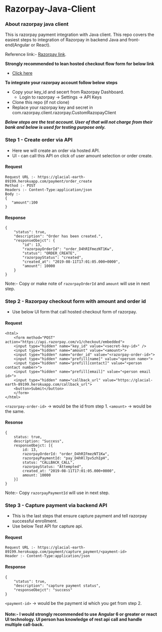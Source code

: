# Razorpay-Java-Client

### About razorpay java client
This is razorpay payment integration with Java client.
This repo covers the easiest steps to integration of Razorpay in backend Java and front-end(Angular or React).

Reference link:- [Razorpay link](https://docs.razorpay.com/docs).

**Strongly recommended to lean hosted checkout flow form for below link**
- [Click here](https://razorpay.com/docs/payment-gateway/web-integration/hosted/)

**To integrate your razorpay account follow below steps**

- Copy your key_id and secert from Razorpay Dashboard.
   - Login to razorpay -> Settings -> API Keys
- Clone this repo (if not clone)
- Replace your razorpay key and secret in com.razorpay.client.razorpay.CustomRazopayClient

**_Below steps are the test account. User of that will not charge from their bank and below is used for testing purpose only._**

### Step 1 - Create order via API
- Here we will create an order via hosted API.
- UI - can call this API on click of user amount selection or order create.

#### Request
```
Request URL :- https://glacial-earth-89199.herokuapp.com/payment/order_create
Method :- POST
Headers :- Content-Type:application/json
Body :-
{
   "amount":100
}
```

#### Response
```
{
    "status": true,
    "description": "Order has been created.",
    "responseObejct": {
        "id": 13,
        "razorpayOrderId": "order_D4hRIFmezNT1Kw",
        "status": "ORDER_CREATE",
        "razorpayStatus": "created",
        "created_at": "2019-08-11T17:01:05.000+0000",
        "amount": 10000
    }
}
```
Note:- Copy or make note of `razorpayOrderId` and `amount` will use in next step.


### Step 2 - Razorpay checkout form with amount and order id
- Use below UI form that call hosted checkout form of razorpay.
#### Request
```
<html>
    <form method="POST" action="https://api.razorpay.com/v1/checkout/embedded">
    <input type="hidden" name="key_id" value="<secret-key-id>" />
    <input type="hidden" name="amount" value="<amount>">
    <input type="hidden" name="order_id" value="<razorpay-order-id>">
    <input type="hidden" name="prefill[name]" value="<person name>">
    <input type="hidden" name="prefill[contact]" value="<person contact number>">
    <input type="hidden" name="prefill[email]" value="<person email id>">
    <input type="hidden" name="callback_url" value="https://glacial-earth-89199.herokuapp.com/callback_url">
    <button>Submit</button>
    </form>
</html>
```
`<razorpay-order-id>` -> would be the id from step 1.
`<amount>` -> would be the same.

#### Resonse
````
{
	status: true,
	description: "Success",
	responseObejct: [{
		id: 13,
		razorpayOrderId: "order_D4hRIFmezNT1Kw",
		razorpayPaymentId: "pay_D4hRl7pv5zhIpH",
		status: "CALLBACK_CALL",
		razorpayStatus: "Attempted",
		created_at: "2019-08-11T17:01:05.000+0000",
		amount: 10000
	}]
}
````
Note:- Copy `razorpayPaymentId` will use in next step.

### Step 3 - Capture payment via backend API

- This is the last steps that ensure capture payment and tell razorpay successful enrollment.
- Use below Test API for capture api.
#### Request
````
Request URL :- https://glacial-earth-89199.herokuapp.com/payment/capture_payment/<payment-id>
Header :- Content-Type:application/json
````
#### Response
````
{
    "status": true,
    "description": "capture payment status",
    "responseObejct": "success"
}
````
`<payment-id>` -> would be the payment id which you get from step 2.

#### Note:- I would strongly recommended to use Angular 6 or greater or react UI technology. UI person has knowledge of rest api call and handle multiple call-back.

